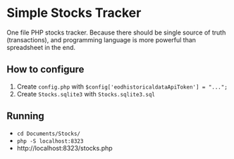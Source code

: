 # Simple Stocks Tracker

One file PHP stocks tracker. Because there should be single source of truth (transactions),
and programming language is more powerful than spreadsheet in the end.

## How to configure

1. Create `config.php` with `$config['eodhistoricaldataApiToken'] = "...";`
2. Create `Stocks.sqlite3` with `Stocks.sqlite3.sql`

## Running

* `cd Documents/Stocks/`     
* `php -S localhost:8323`     
* http://localhost:8323/stocks.php